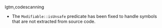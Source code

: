 lgtm,codescanning
* The `Modifiable::isUnsafe` predicate has been fixed to handle symbols that are not extracted from source code.

